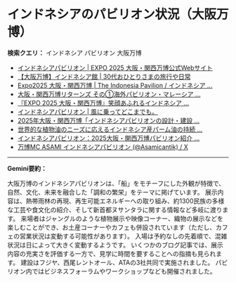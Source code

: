 # インドネシアのパビリオン状況（大阪万博）

**検索クエリ：** インドネシア パビリオン 大阪万博

- [インドネシアパビリオン | EXPO 2025 大阪・関西万博公式Webサイト](https://www.expo2025.or.jp/official-participant/indonesia/)
- [【大阪万博】インドネシア館 | 30代おひとりさまの旅行や日常](https://ameblo.jp/yrk0327/entry-12902904410.html)
- [Expo2025 大阪・関西万博 | The Indonesia Pavilion / インドネシア ...](https://www.instagram.com/p/C6s6GRiu_ZW/)
- [大阪・関西万博リターンズ その①海外パビリオン・マレーシア ...](https://ameblo.jp/mamehana0705/entry-12897501153.html)
- [『EXPO 2025 大阪・関西万博』笑顔あふれるインドネシア ...](https://note.com/yamada_tourist/n/n27bea8822b97)
- [インドネシアパビリオン | 風に乗ってどこまでも。](https://ameblo.jp/laven1015/entry-12907034731.html)
- [2025年大阪・関西万博「インドネシアパビリオンの設計・建設 ...](https://www.fujiya-net.co.jp/news/20240501)
- [世界的な植物油のニーズに応えるインドネシア産パーム油の持続 ...](https://theme-weeks.expo2025.or.jp/program/detail/6736f12e30e34.html)
- [インドネシアパビリオン：2025大阪・関西万博パビリオン紹介 ...](https://www.nippon.com/ja/guide-to-japan/expo2025021/)
- [万博MC ASAMI インドネシアパビリオン (@Asamicantik) / X](https://x.com/asamicantik)


---

**Gemini要約：**

大阪万博のインドネシアパビリオンは、「船」をモチーフにした外観が特徴で、自然、文化、未来を融合した「調和の繁栄」をテーマに掲げています。  展示内容は、熱帯雨林の再現、再生可能エネルギーへの取り組み、約1300民族の多様な工芸や食文化の紹介、そして新首都ヌサンタラに関する情報など多岐に渡ります。  来場者はジャングルのような植物展示や映像コーナー、織物の展示などを楽しむことができ、お土産コーナーやカフェも併設されています（ただし、カフェの営業状況は変動する可能性があります）。  入場は予約なしの先着順で、混雑状況は日によって大きく変動するようです。  いくつかのブログ記事では、展示内容の充実さを評価する一方で、見学に時間を要することへの指摘も見られます。  建設はフジヤ、西尾レントオール、ATAの3社共同で実施されました。  パビリオン内ではビジネスフォーラムやワークショップなども開催されました。

